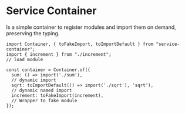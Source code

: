 # Service Container

Is a simple container to register modules and import them on demand, preserving the typing.

```{js}
import Container, { toFakeImport, toImportDefault } from "service-container";
import { increment } from "./increment";
// load module

const container = Container.of({
  sum: () => import('./sum'),
  // dynamic import
  sqrt: toImportDefault(() => import('./sqrt'), 'sqrt'),
  // dynamic named import
  increment: toFakeImport(increment),
  // Wrapper to fake module
});

```

